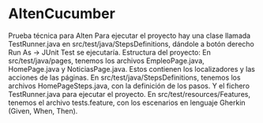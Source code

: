# AltenCucumber
Prueba técnica para Alten
Para ejecutar el proyecto hay una clase llamada TestRunner.java en src/test/java/StepsDefinitions, dándole a botón derecho Run As -> JUnit Test se ejecutaría.
Estructura del proyecto:
En src/test/java/pages, tenemos los archivos EmpleoPage.java, HomePage.java y NoticiasPage.java. Estos contienen los localizadores y las acciones de las páginas.
En src/test/java/StepsDefinitions, tenemos los archivos HomePageSteps.java, con la definición de los pasos. Y el fichero TestRunner.java para ejecutar el proyecto.
En src/test/resources/Features, tenemos el archivo tests.feature, con los escenarios en lenguaje Gherkin (Given, When, Then).
